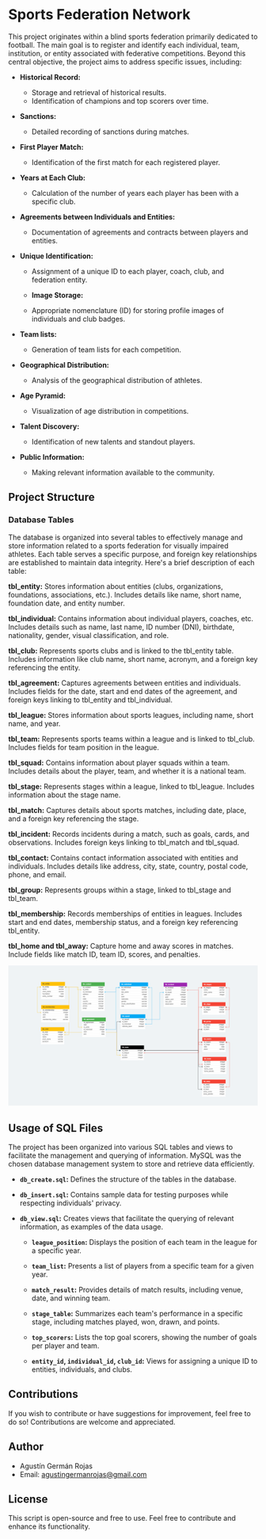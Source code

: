 # Sports Federation Network

This project originates within a blind sports federation primarily dedicated to football. The main goal is to register and identify each individual, team, institution, or entity associated with federative competitions. Beyond this central objective, the project aims to address specific issues, including:

- **Historical Record:**
  - Storage and retrieval of historical results.
  - Identification of champions and top scorers over time.

- **Sanctions:**
  - Detailed recording of sanctions during matches.

- **First Player Match:**
  - Identification of the first match for each registered player.

- **Years at Each Club:**
  - Calculation of the number of years each player has been with a specific club.

- **Agreements between Individuals and Entities:**
  - Documentation of agreements and contracts between players and entities.

- **Unique Identification:**
  - Assignment of a unique ID to each player, coach, club, and federation entity.

  - **Image Storage:**
  - Appropriate nomenclature (ID) for storing profile images of individuals and club badges.

- **Team lists:**
  - Generation of team lists for each competition.

- **Geographical Distribution:**
  - Analysis of the geographical distribution of athletes.

- **Age Pyramid:**
  - Visualization of age distribution in competitions.

- **Talent Discovery:**
  - Identification of new talents and standout players.

- **Public Information:**
  - Making relevant information available to the community.

## Project Structure

### Database Tables

The database is organized into several tables to effectively manage and store information related to a sports federation for visually impaired athletes. Each table serves a specific purpose, and foreign key relationships are established to maintain data integrity. Here's a brief description of each table:

**tbl_entity:**
Stores information about entities (clubs, organizations, foundations, associations, etc.).
Includes details like name, short name, foundation date, and entity number.

**tbl_individual:**
Contains information about individual players, coaches, etc.
Includes details such as name, last name, ID number (DNI), birthdate, nationality, gender, visual classification, and role.

**tbl_club:**
Represents sports clubs and is linked to the tbl_entity table.
Includes information like club name, short name, acronym, and a foreign key referencing the entity.

**tbl_agreement:**
Captures agreements between entities and individuals.
Includes fields for the date, start and end dates of the agreement, and foreign keys linking to tbl_entity and tbl_individual.

**tbl_league:**
Stores information about sports leagues, including name, short name, and year.

**tbl_team:**
Represents sports teams within a league and is linked to tbl_club.
Includes fields for team position in the league.

**tbl_squad:**
Contains information about player squads within a team.
Includes details about the player, team, and whether it is a national team.

**tbl_stage:**
Represents stages within a league, linked to tbl_league.
Includes information about the stage name.

**tbl_match:**
Captures details about sports matches, including date, place, and a foreign key referencing the stage.

**tbl_incident:**
Records incidents during a match, such as goals, cards, and observations.
Includes foreign keys linking to tbl_match and tbl_squad.

**tbl_contact:**
Contains contact information associated with entities and individuals.
Includes details like address, city, state, country, postal code, phone, and email.

**tbl_group:**
Represents groups within a stage, linked to tbl_stage and tbl_team.

**tbl_membership:**
Records memberships of entities in leagues.
Includes start and end dates, membership status, and a foreign key referencing tbl_entity.

**tbl_home and tbl_away:**
Capture home and away scores in matches.
Include fields like match ID, team ID, scores, and penalties.

![Model Diagram](images/model_diagram.png)

## Usage of SQL Files

The project has been organized into various SQL tables and views to facilitate the management and querying of information. MySQL was the chosen database management system to store and retrieve data efficiently.

- **`db_create.sql`:** Defines the structure of the tables in the database.

- **`db_insert.sql`:** Contains sample data for testing purposes while respecting individuals' privacy.

- **`db_view.sql`:** Creates views that facilitate the querying of relevant information, as examples of the data usage.

  - **`league_position`:** Displays the position of each team in the league for a specific year.

  - **`team_list`:** Presents a list of players from a specific team for a given year.

  - **`match_result`:** Provides details of match results, including venue, date, and winning team.

  - **`stage_table`:** Summarizes each team's performance in a specific stage, including matches played, won, drawn, and points.

  - **`top_scorers`:** Lists the top goal scorers, showing the number of goals per player and team.

  - **`entity_id`, `individual_id`, `club_id`:** Views for assigning a unique ID to entities, individuals, and clubs.

## Contributions

If you wish to contribute or have suggestions for improvement, feel free to do so! Contributions are welcome and appreciated.

## Author

- Agustín Germán Rojas
- Email: agustingermanrojas@gmail.com

## License

This script is open-source and free to use. Feel free to contribute and enhance its functionality.
